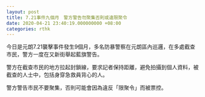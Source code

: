 ```yaml
---
layout: post
title: 7.21事件九個月　警方警告勿聚集否則或違限聚令
date: 2020-04-21 23:40:19.000000000 +08:00
categories: rthk
---
```


今日是元朗7.21襲擊事件發生9個月，多名防暴警察在元朗區內巡邏，在多處截查市民，警方一度在又新街舉起藍旗警告。

警方在截查市民的地方拉起封鎖線，要求記者保持距離，避免拍攝到個人資料，被截查的人士中，包括身穿急救員背心的人。

警方警告市民不要聚集，否則可能會因為違反「限聚令」而被票控。
